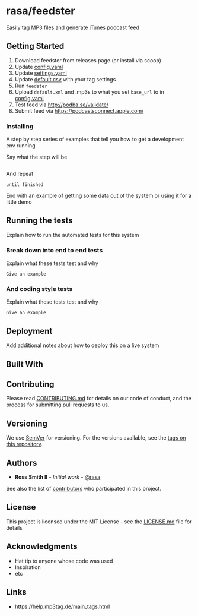 # rasa/feedster

Easily tag MP3 files and generate iTunes podcast feed

## Getting Started

1. Download feedster from releases page (or install via scoop)
2. Update [config.yaml](../config.yaml)
3. Update [settings.yaml](../settings.yaml)
4. Update [default.csv](../default.cav) with your tag settings
5. Run `feedster`
6. Upload `default.xml` and .mp3s to what you set `base_url` to in [config.yaml](../config.yaml#L6)
7. Test feed via http://podba.se/validate/
8. Submit feed via https://podcastsconnect.apple.com/

### Installing

A step by step series of examples that tell you how to get a development env running

Say what the step will be

```shell

```

And repeat

```shell
until finished
```

End with an example of getting some data out of the system or using it for a little demo

## Running the tests

Explain how to run the automated tests for this system

### Break down into end to end tests

Explain what these tests test and why

```shell
Give an example
```

### And coding style tests

Explain what these tests test and why

```shell
Give an example
```

## Deployment

Add additional notes about how to deploy this on a live system

## Built With

## Contributing

Please read [CONTRIBUTING.md](https://gist.github.com/PurpleBooth/b24679402957c63ec426) for details on our code of conduct, and the process for submitting pull requests to us.

## Versioning

We use [SemVer](http://semver.org/) for versioning. For the versions available, see the [tags on this repository](https://github.com/rasa/feedster/tags). 

## Authors

* **Ross Smith II** - *Initial work* - [@rasa](https://github.com/rasa)

See also the list of [contributors](https://github.com/rasa/feedster/contributors) who participated in this project.

## License

This project is licensed under the MIT License - see the [LICENSE.md](LICENSE.md) file for details

## Acknowledgments

* Hat tip to anyone whose code was used
* Inspiration
* etc

## Links

* https://help.mp3tag.de/main_tags.html
